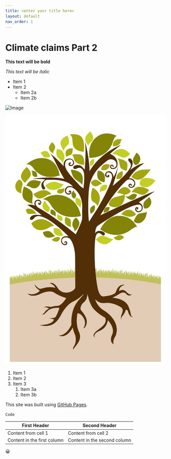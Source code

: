 ```yaml
---
title: <enter your title here>
layout: default
nav_order: 1
---
```

  
# Climate claims Part 2

<!-- Bolded text -->
**This text will be bold**

<!--Italicized text-->
*This text will be italic*

<!--  Bulleted/Ordered list -->
* Item 1
* Item 2
  * Item 2a
  * Item 2b

<!--Image from web; remember to get image address NOT link address-->
![Image](https://ehq-production-canada.imgix.net/projects/images/efd49858f243b8705a73022a549e1dee11c991e3/000/005/814/original/Tree_generic_graphic.jpg?auto=compress%2Cformat&w=1080)

<!--insert image hosted in GitHub repository-->
![Image](https://github.com/keshikaa122/climateclaims/blob/main/images/Tree.jpg)

<!---Ordered list-->
1. Item 1
1. Item 2
1. Item 3
   1. Item 3a
   1. Item 3b

<!--Link to another website-->
This site was built using [GitHub Pages](https://pages.github.com/).

<!--Snippet of code -->
```
Code
```

<!--Table-->
First Header | Second Header
------------ | -------------
Content from cell 1 | Content from cell 2
Content in the first column | Content in the second column


<!--Emoji, guide available here: https://github.com/ikatyang/emoji-cheat-sheet/blob/master/README.md#smileys--emotion-->
:grinning:
